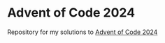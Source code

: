 # Advent of Code 2024

Repository for my solutions to [Advent of Code 2024](https://adventofcode.com/)
